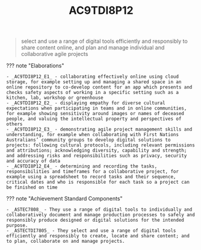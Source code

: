 ﻿---
tags: australian-curriculum
title: AC9TDI8P12
type: note
---
> select and use a range of digital tools efficiently and responsibly to share content online, and plan and manage individual and collaborative agile projects

??? note "Elaborations"

	- _AC9TDI8P12_E1_ - collaborating effectively online using cloud storage, for example setting up and managing a shared space in an online repository to co-develop content for an app which presents and checks safety aspects of working in a specific setting such as a kitchen, lab, workshop or greenhouse
	- _AC9TDI8P12_E2_ - displaying empathy for diverse cultural expectations when participating in teams and in online communities, for example showing sensitivity around images or names of deceased people, and valuing the intellectual property and perspectives of others
	- _AC9TDI8P12_E3_ - demonstrating agile project management skills and understanding, for example when collaborating with First Nations Australians’ community groups to develop digital solutions to projects: following cultural protocols, including relevant permissions and attributions; acknowledging diversity, capability and strength; and addressing risks and responsibilities such as privacy, security and accuracy of data
	- _AC9TDI8P12_E4_ - determining and recording the tasks, responsibilities and timeframes for a collaborative project, for example using a spreadsheet to record tasks and their sequence, critical dates and who is responsible for each task so a project can be finished on time
??? note "Achievement Standard Components"

	- _ASTEC7808_ - They use a range of digital tools to individually and collaboratively document and manage production processes to safely and responsibly produce designed or digital solutions for the intended purpose.
	- _ASTECTDI7805_ - They select and use a range of digital tools efficiently and responsibly to create, locate and share content; and to plan, collaborate on and manage projects.